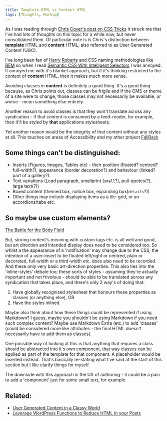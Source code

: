 ```yaml
---
title: Template HTML vs Content HTML
tags: [Thoughts, Markup]
---
```

As I was reading through [Chris Coyer's post on CSS Tricks](https://css-tricks.com/class-up-templates-not-content/) it struck me that I've had lots of thoughts on this topic for a while now, but never consolidated them. Of particular note is is Chris's distinction between __template__ HTML and __content__ HTML, also referred to as User Generated Content (UGC).

I've long been fan of [Harry Roberts](http://csswizardry.com/) and CSS naming methodologies like [BEM](http://getbem.com/introduction/) so when I read [Semantic CSS With Intelligent Selectors](https://www.smashingmagazine.com/2013/08/semantic-css-with-intelligent-selectors) I was annoyed.
It annoyed me with it's blanket approach, but if it's thinking restricted to the context of __content__ HTML, then it makes much more sense.

Avoiding classes in __content__ is definitely a good thing. It's a good thing because, as Chris points out, classes can be frigile and if the CMS or theme of a site were to change, those classes may not necessarily be available, or worse - mean something else entirely. 

Another reason to avoid classes is that they won't translate across any syndication - if that content is consumed by a feed-reader, for example, then it'll be styled by __that__ applications stylesheets.

Yet another reason would be the integrity of that content without any styles at all. This touches on areas of Accessibility and my other project [FallBack](http://fall-back.github.io)


Some things can't be distinguished:
-----------------------------------

* Inserts (Figures, Images, Tables etc) - their position (floated? centred? full-width?), appearance (border decoration?) and behaviour (linked? part of a gallery?).
* Text variations (Lead paragraph, smallprint (`small`?), pull-quotes(?), large text(?))
* Boxed content (themed box, notice box, expanding box(`details`?))
* Other things may include displaying items as a tile-grid, or an accordions/tabs etc.


So maybe use custom elements?
-----------------------------

[The Battle for the Body Field](http://alistapart.com/article/battle-for-the-body-field)

But, storing content's meaning with custom tags etc. is all well and good, but art direction and intended display does need to be considered too.
So whilst a the appearance of a 'notification' may change due to the CSS, the intention of a user-insert to be floated left/right or centred, plain or decorated, full-width or a third-width etc. does also need to be recorded. And these only very basic art-direction properties.
This also ties into the 'inline-styles' debate too; these sorts of styles - assuming they're actually important and not frivolous - should be able to be translated across any syndication that takes place, and there's only 2 way's of doing that:

1. Have globally recognised stylesheet that honours these properties as classes (or anything else), OR
2. Have the styles inlined.

Maybe also think about how these things could be represented if using Markdown?
I guess, maybe you shouldn't be using Markdown if you need such complex content?
Maybe use Markdown Extra (etc.) to add 'classes' (could be considered more like attributes - the final HTML doesn't necessarily have to add them as classes).

One possible way of looking at this is that anything that requires a class should be abstracted into it's own component, that way classes can be applied as part of the template for that component.
A placeholder would be inserted instead. That's basically re-stating what I've said at the start of this section but I like clarify things for myself.

The downside with this approach is the UX of authoring - it could be a pain to add a 'component' just for some small text, for example.

Related:
--------

* [User Generated Content in a Classy World](http://snook.ca/archives/html_and_css/ugc-in-a-classy-world)
* [Leverage WordPress Functions to Reduce HTML in your Posts](https://css-tricks.com/leverage-wordpress-functions-reduce-html-posts/)
